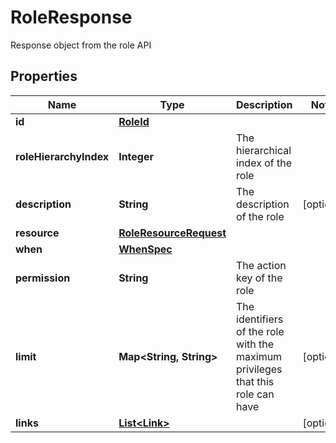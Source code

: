 

# RoleResponse

Response object from the role API

## Properties

| Name | Type | Description | Notes |
|------------ | ------------- | ------------- | -------------|
|**id** | [**RoleId**](RoleId.md) |  |  |
|**roleHierarchyIndex** | **Integer** | The hierarchical index of the role |  |
|**description** | **String** | The description of the role |  [optional] |
|**resource** | [**RoleResourceRequest**](RoleResourceRequest.md) |  |  |
|**when** | [**WhenSpec**](WhenSpec.md) |  |  |
|**permission** | **String** | The action key of the role |  |
|**limit** | **Map&lt;String, String&gt;** | The identifiers of the role with the maximum privileges that this role can have |  [optional] |
|**links** | [**List&lt;Link&gt;**](Link.md) |  |  [optional] |



